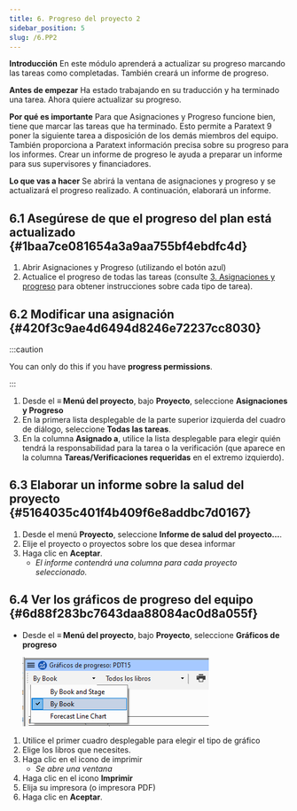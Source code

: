 ```yaml
---
title: 6. Progreso del proyecto 2
sidebar_position: 5
slug: /6.PP2
---
```




**Introducción** En este módulo aprenderá a actualizar su progreso marcando las tareas como completadas. También creará un informe de progreso.


**Antes de empezar** Ha estado trabajando en su traducción y ha terminado una tarea. Ahora quiere actualizar su progreso.


**Por qué es importante** Para que Asignaciones y Progreso funcione bien, tiene que marcar las tareas que ha terminado. Esto permite a Paratext 9 poner la siguiente tarea a disposición de los demás miembros del equipo. También proporciona a Paratext información precisa sobre su progreso para los informes. Crear un informe de progreso le ayuda a preparar un informe para sus supervisores y financiadores.


**Lo que vas a hacer** Se abrirá la ventana de asignaciones y progreso y se actualizará el progreso realizado. A continuación, elaborará un informe.


## 6.1 Asegúrese de que el progreso del plan está actualizado {#1baa7ce081654a3a9aa755bf4ebdfc4d}

1. Abrir Asignaciones y Progreso (utilizando el botón azul)
2. Actualice el progreso de todas las tareas (consulte [3. Asignaciones y progreso](/3.PP1) para obtener instrucciones sobre cada tipo de tarea).

## 6.2 Modificar una asignación {#420f3c9ae4d6494d8246e72237cc8030}


:::caution

You can only do this if you have **progress permissions**.

:::



1. Desde el **≡ Menú del proyecto**, bajo **Proyecto**, seleccione **Asignaciones y Progreso**
2. En la primera lista desplegable de la parte superior izquierda del cuadro de diálogo, seleccione **Todas las tareas**.
3. En la columna **Asignado a**, utilice la lista desplegable para elegir quién tendrá la responsabilidad para la tarea o la verificación (que aparece en la columna **Tareas/Verificaciones requeridas** en el extremo izquierdo).

## 6.3 Elaborar un informe sobre la salud del proyecto {#5164035c401f4b409f6e8addbc7d0167}

1. Desde el menú **Proyecto**, seleccione **Informe de salud del proyecto…**.
2. Elije el proyecto o proyectos sobre los que desea informar
3. Haga clic en **Aceptar**.
    - _El informe contendrá una columna para cada proyecto seleccionado._

## **6.4 Ver los gráficos de progreso del equipo** {#6d88f283bc7643daa88084ac0d8a055f}

- Desde el **≡ Menú del proyecto**, bajo **Proyecto**, seleccione **Gráficos de progreso**

    ![](./1163930921.png)

1. Utilice el primer cuadro desplegable para elegir el tipo de gráfico
2. Elige los libros que necesites.
3. Haga clic en el icono de imprimir
    - _Se abre una ventana_
4. Haga clic en el icono **Imprimir**
5. Elija su impresora (o impresora PDF)
6. Haga clic en **Aceptar**.
